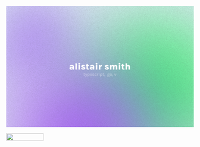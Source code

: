 ![Alistair Smith](https://github.com/alii/alii/blob/master/github.png)

<img align="left" width="100" height="20" src="https://hits.link/hits?url=https://github.com/alii&bgRight=FAA0A0" />
